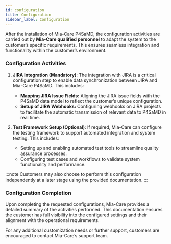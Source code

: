 ```yaml
---
id: configuration
title: Configuration
sidebar_label: Configuration
---
```


After the installation of Mia-Care P4SaMD, the configuration activities are carried out by **Mia-Care qualified personnel** to adapt the system to the customer’s specific requirements. This ensures seamless integration and functionality within the customer’s environment.

### **Configuration Activities**

1. **JIRA Integration (Mandatory)**: The integration with JIRA is a critical configuration step to enable data synchronization between JIRA and Mia-Care P4SaMD. This includes:
    - **Mapping JIRA Issue Fields:** Aligning the JIRA issue fields with the P4SaMD data model to reflect the customer’s unique configuration.
    - **Setup of JIRA Webhooks:** Configuring webhooks on JIRA projects to facilitate the automatic transmission of relevant data to P4SaMD in real time.

2. **Test Framework Setup (Optional)**: If required, Mia-Care can configure the testing framework to support automated integration and system testing. This includes:
    - Setting up and enabling automated test tools to streamline quality assurance processes.
    - Configuring test cases and workflows to validate system functionality and performance.
    
:::note
Customers may also choose to perform this configuration independently at a later stage using the provided documentation.
:::

### Configuration Completion
Upon completing the requested configurations, Mia-Care provides a detailed summary of the activities performed. This documentation ensures the customer has full visibility into the configured settings and their alignment with the operational requirements.

For any additional customization needs or further support, customers are encouraged to contact Mia-Care’s support team.